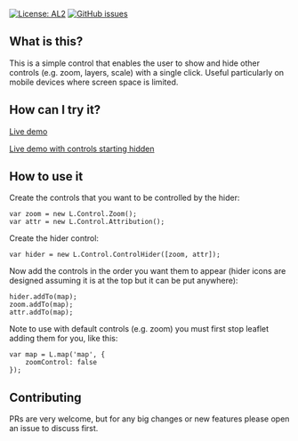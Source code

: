 [![License: AL2](https://img.shields.io/github/license/tstibbs/Leaflet.ControlHider)](LICENSE)
[![GitHub issues](https://img.shields.io/github/issues/tstibbs/Leaflet.ControlHider.svg)](https://github.com/tstibbs/Leaflet.ControlHider/issues)

## What is this?

This is a simple control that enables the user to show and hide other controls (e.g. zoom, layers, scale) with a single click. Useful particularly on mobile devices where screen space is limited.

## How can I try it?

[Live demo](https://tstibbs.github.io/Leaflet.ControlHider/examples/index.html)

[Live demo with controls starting hidden](https://tstibbs.github.io/Leaflet.ControlHider/examples/hidden.html)

## How to use it

Create the controls that you want to be controlled by the hider:
```
var zoom = new L.Control.Zoom();
var attr = new L.Control.Attribution();
```

Create the hider control:
```
var hider = new L.Control.ControlHider([zoom, attr]);
```

Now add the controls in the order you want them to appear (hider icons are designed assuming it is at the top but it can be put anywhere):
```
hider.addTo(map);
zoom.addTo(map);
attr.addTo(map);
```

Note to use with default controls (e.g. zoom) you must first stop leaflet adding them for you, like this:
```
var map = L.map('map', {
    zoomControl: false
});
```

## Contributing

PRs are very welcome, but for any big changes or new features please open an issue to discuss first.
